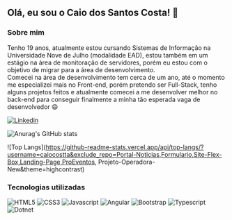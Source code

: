 ## Olá, eu sou o Caio dos Santos Costa! 👋

### Sobre mim

<div>
    <p style="">
        Tenho 19 anos, atualmente estou cursando Sistemas de Informação na Universidade Nove de Julho (modalidade EAD), estou também em um estágio na área de monitoração de servidores, porém eu estou com o objetivo de migrar para a área de desenvolvimento.<br/>
        Comecei na área de desenvolvimento tem cerca de um ano, até o momento me especializei mais no Front-end, porém pretendo ser Full-Stack, tenho alguns projetos feitos e atualmente comecei a me desenvolver melhor no back-end para conseguir finalmente a minha tão esperada vaga de desenvolvedor 😄
    </p>
</div>

[![Linkedin](https://img.shields.io/badge/LinkedIn-0077B5?style=for-the-badge&logo=linkedin&logoColor=white)](https://www.linkedin.com/in/caio-dos-santos-costa-800141195/)

![Anurag's GitHub stats](https://github-readme-stats.vercel.app/api?username=caiocostta&show_icons=true&theme=highcontrast)

![Top Langs](https://github-readme-stats.vercel.app/api/top-langs/?username=caiocostta&exclude_repo=Portal-Noticias,Formulario,Site-Flex-Box,Landing-Page,ProEventos, Projeto-Operadora-New&theme=highcontrast)

### Tecnologias utilizadas

<div style="display: inline-block;">
    <img alt="HTML5" src="https://img.shields.io/badge/HTML5-E34F26?style=for-the-badge&logo=html5&logoColor=white">
    <img alt="CSS3" src="https://img.shields.io/badge/CSS3-1572B6?style=for-the-badge&logo=css3&logoColor=white">
    <img alt="Javascript" src="https://img.shields.io/badge/JavaScript-323330?style=for-the-badge&logo=javascript&logoColor=F7DF1E">
    <img alt="Angular" src="https://img.shields.io/badge/Angular-DD0031?style=for-the-badge&logo=angular&logoColor=white">
    <img alt="Bootstrap" src="https://img.shields.io/badge/Bootstrap-563D7C?style=for-the-badge&logo=bootstrap&logoColor=white">
    <img alt="Typescript" src="https://img.shields.io/badge/TypeScript-007ACC?style=for-the-badge&logo=typescript&logoColor=white">
    <img alt="Dotnet" src="https://img.shields.io/badge/.NET-5C2D91?style=for-the-badge&logo=.net&logoColor=white">
</div>

